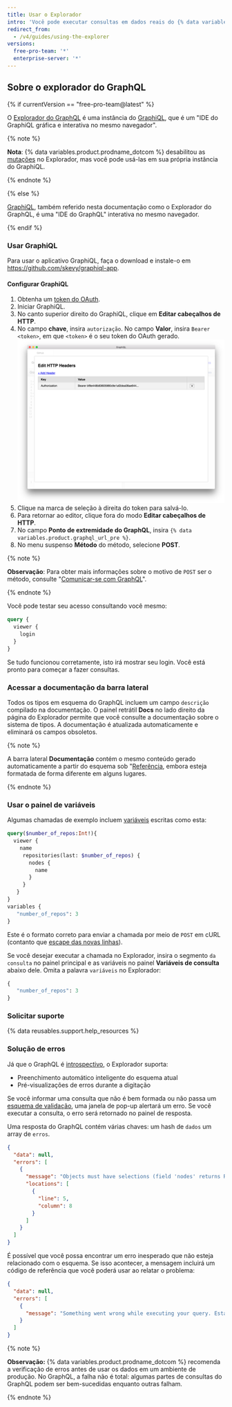 ```yaml
---
title: Usar o Explorador
intro: 'Você pode executar consultas em dados reais do {% data variables.product.prodname_dotcom %} ao usar o explorador do GraphQL, um ambiente integrado de desenvolvimento no seu navegador que inclui documentação, destaque de sintaxe e erros de validação.'
redirect_from:
  - /v4/guides/using-the-explorer
versions:
  free-pro-team: '*'
  enterprise-server: '*'
---
```


## Sobre o explorador do GraphQL

{% if currentVersion == "free-pro-team@latest" %}

O [Explorador do GraphQL](/v4/explorer) é uma instância do [GraphiQL](https://github.com/graphql/graphiql), que é um "IDE do GraphiQL gráfica e interativa no mesmo navegador".

{% note %}

**Nota**: {% data variables.product.prodname_dotcom %} desabilitou as [mutações](/v4/mutation/) no Explorador, mas você pode usá-las em sua própria instância do GraphiQL.

{% endnote %}

{% else %}

[GraphiQL](https://github.com/graphql/graphiql), também referido nesta documentação como o Explorador do GraphQL, é uma "IDE do GraphQL" interativa no mesmo navegador.

{% endif %}

### Usar GraphiQL

Para usar o aplicativo GraphiQL, faça o download e instale-o em https://github.com/skevy/graphiql-app.

#### Configurar GraphiQL

1. Obtenha um [token do OAuth](/v4/guides/forming-calls#authenticating-with-graphql).
1. Iniciar GraphiQL.
1. No canto superior direito do GraphiQL, clique em **Editar cabeçalhos de HTTP**.
1. No campo **chave**, insira `autorização`. No campo **Valor**, insira `Bearer <token>`, em que `<token>` é o seu token do OAuth gerado. ![cabeçalhos do grafiql](/assets/images/developer/graphiql-headers.png)
1. Clique na marca de seleção à direita do token para salvá-lo.
1. Para retornar ao editor, clique fora do modo **Editar cabeçalhos de HTTP**.
1. No campo **Ponto de extremidade do GraphQL**, insira `{% data variables.product.graphql_url_pre %}`.
1. No menu suspenso **Método** do método, selecione **POST**.

{% note %}

**Observação**: Para obter mais informações sobre o motivo de `POST` ser o método, consulte "[Comunicar-se com GraphQL](/v4/guides/forming-calls#communicating-with-graphql)".

{% endnote %}

Você pode testar seu acesso consultando você mesmo:

```graphql
query {
  viewer {
    login
  }
}
```

Se tudo funcionou corretamente, isto irá mostrar seu login. Você está pronto para começar a fazer consultas.

### Acessar a documentação da barra lateral

Todos os tipos em esquema do GraphQL incluem um campo `descrição` compilado na documentação. O painel retrátil **Docs** no lado direito da página do Explorador permite que você consulte a documentação sobre o sistema de tipos. A documentação é atualizada automaticamente e eliminará os campos obsoletos.

{% note %}

A barra lateral **Documentação** contém o mesmo conteúdo gerado automaticamente a partir do esquema sob "[Referência](/v4/), embora esteja formatada de forma diferente em alguns lugares.

{% endnote %}

### Usar o painel de variáveis

Algumas chamadas de exemplo incluem [variáveis](/v4/guides/forming-calls#working-with-variables) escritas como esta:

```graphql
query($number_of_repos:Int!){
  viewer {
    name
     repositories(last: $number_of_repos) {
       nodes {
         name
       }
     }
   }
}
variables {
   "number_of_repos": 3
}
```

Este é o formato correto para enviar a chamada por meio de `POST` em cURL (contanto que [escape das novas linhas](/v4/guides/forming-calls#communicating-with-graphql)).

Se você desejar executar a chamada no Explorador, insira o segmento `da consulta` no painel principal e as variáveis no painel **Variáveis de consulta** abaixo dele. Omita a palavra `variáveis` no Explorador:

```graphql
{
   "number_of_repos": 3
}
```

### Solicitar suporte

{% data reusables.support.help_resources %}

### Solução de erros

Já que o GraphQL é [introspectivo](/v4/guides/intro-to-graphql#discovering-the-graphql-api), o Explorador suporta:

* Preenchimento automático inteligente do esquema atual
* Pré-visualizações de erros durante a digitação

Se você informar uma consulta que não é bem formada ou não passa um [esquema de validação](/v4/guides/intro-to-graphql#schema), uma janela de pop-up alertará um erro. Se você executar a consulta, o erro será retornado no painel de resposta.

Uma resposta do GraphQL contém várias chaves: um hash de `dados` um array de `erros`.

```json
{
  "data": null,
  "errors": [
    {
      "message": "Objects must have selections (field 'nodes' returns Repository but has no selections)",
      "locations": [
        {
          "line": 5,
          "column": 8
        }
      ]
    }
  ]
}
```

É possível que você possa encontrar um erro inesperado que não esteja relacionado com o esquema. Se isso acontecer, a mensagem incluirá um código de referência que você poderá usar ao relatar o problema:

```json
{
  "data": null,
  "errors": [
    {
      "message": "Something went wrong while executing your query. Esta é provavelmente um erro no GitHub. Inclua \"7571:3FF6:552G94B:69F45B7:5913BBEQ\" ao relatar este problema."
    }
  ]
}
```

{% note %}

**Observação:** {% data variables.product.prodname_dotcom %} recomenda a verificação de erros antes de usar os dados em um ambiente de produção. No GraphQL, a falha não é total: algumas partes de consultas do GraphQL podem ser bem-sucedidas enquanto outras falham.

{% endnote %}
